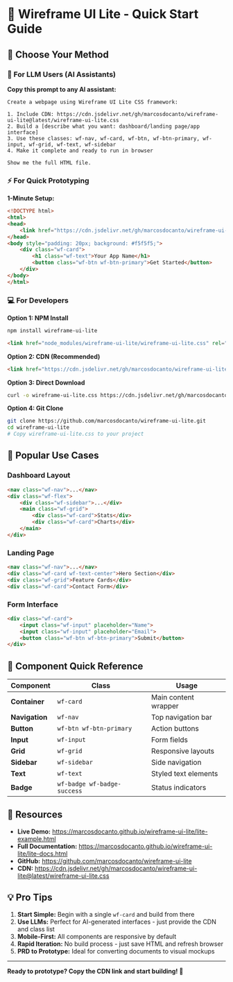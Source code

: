 # 🚀 Wireframe UI Lite - Quick Start Guide

## 🎯 **Choose Your Method**

### **🤖 For LLM Users (AI Assistants)**

**Copy this prompt to any AI assistant:**

```
Create a webpage using Wireframe UI Lite CSS framework:

1. Include CDN: https://cdn.jsdelivr.net/gh/marcosdocanto/wireframe-ui-lite@latest/wireframe-ui-lite.css
2. Build a [describe what you want: dashboard/landing page/app interface]
3. Use these classes: wf-nav, wf-card, wf-btn, wf-btn-primary, wf-input, wf-grid, wf-text, wf-sidebar
4. Make it complete and ready to run in browser

Show me the full HTML file.
```

### **⚡ For Quick Prototyping**

**1-Minute Setup:**
```html
<!DOCTYPE html>
<html>
<head>
    <link href="https://cdn.jsdelivr.net/gh/marcosdocanto/wireframe-ui-lite@latest/wireframe-ui-lite.css" rel="stylesheet">
</head>
<body style="padding: 20px; background: #f5f5f5;">
    <div class="wf-card">
        <h1 class="wf-text">Your App Name</h1>
        <button class="wf-btn wf-btn-primary">Get Started</button>
    </div>
</body>
</html>
```

### **💻 For Developers**

**Option 1: NPM Install**
```bash
npm install wireframe-ui-lite
```
```html
<link href="node_modules/wireframe-ui-lite/wireframe-ui-lite.css" rel="stylesheet">
```

**Option 2: CDN (Recommended)**
```html
<link href="https://cdn.jsdelivr.net/gh/marcosdocanto/wireframe-ui-lite@latest/wireframe-ui-lite.css" rel="stylesheet">
```

**Option 3: Direct Download**
```bash
curl -o wireframe-ui-lite.css https://cdn.jsdelivr.net/gh/marcosdocanto/wireframe-ui-lite@latest/wireframe-ui-lite.css
```

**Option 4: Git Clone**
```bash
git clone https://github.com/marcosdocanto/wireframe-ui-lite.git
cd wireframe-ui-lite
# Copy wireframe-ui-lite.css to your project
```

## 📱 **Popular Use Cases**

### **Dashboard Layout**
```html
<nav class="wf-nav">...</nav>
<div class="wf-flex">
    <div class="wf-sidebar">...</div>
    <main class="wf-grid">
        <div class="wf-card">Stats</div>
        <div class="wf-card">Charts</div>
    </main>
</div>
```

### **Landing Page**
```html
<nav class="wf-nav">...</nav>
<div class="wf-card wf-text-center">Hero Section</div>
<div class="wf-grid">Feature Cards</div>
<div class="wf-card">Contact Form</div>
```

### **Form Interface**
```html
<div class="wf-card">
    <input class="wf-input" placeholder="Name">
    <input class="wf-input" placeholder="Email">
    <button class="wf-btn wf-btn-primary">Submit</button>
</div>
```

## 🎨 **Component Quick Reference**

| Component | Class | Usage |
|-----------|-------|-------|
| **Container** | `wf-card` | Main content wrapper |
| **Navigation** | `wf-nav` | Top navigation bar |
| **Button** | `wf-btn wf-btn-primary` | Action buttons |
| **Input** | `wf-input` | Form fields |
| **Grid** | `wf-grid` | Responsive layouts |
| **Sidebar** | `wf-sidebar` | Side navigation |
| **Text** | `wf-text` | Styled text elements |
| **Badge** | `wf-badge wf-badge-success` | Status indicators |

## 🔗 **Resources**

- **Live Demo:** https://marcosdocanto.github.io/wireframe-ui-lite/lite-example.html
- **Full Documentation:** https://marcosdocanto.github.io/wireframe-ui-lite/lite-docs.html
- **GitHub:** https://github.com/marcosdocanto/wireframe-ui-lite
- **CDN:** https://cdn.jsdelivr.net/gh/marcosdocanto/wireframe-ui-lite@latest/wireframe-ui-lite.css

## 💡 **Pro Tips**

1. **Start Simple:** Begin with a single `wf-card` and build from there
2. **Use LLMs:** Perfect for AI-generated interfaces - just provide the CDN and class list
3. **Mobile-First:** All components are responsive by default
4. **Rapid Iteration:** No build process - just save HTML and refresh browser
5. **PRD to Prototype:** Ideal for converting documents to visual mockups

---

**Ready to prototype? Copy the CDN link and start building! 🚀**